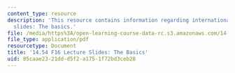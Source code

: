 ```yaml
---
content_type: resource
description: 'This resource contains information regarding international trade lecture
  slides: The basics.'
file: /media/https%3A/open-learning-course-data-rc.s3.amazonaws.com/14-54-international-trade-fall-2016/85caae2321ddd5f2a1751f72bd3ceb28_MIT14_54F16_Lecture_2.pdf
file_type: application/pdf
resourcetype: Document
title: '14.54 F16 Lecture Slides: The Basics'
uid: 85caae23-21dd-d5f2-a175-1f72bd3ceb28
---
```

